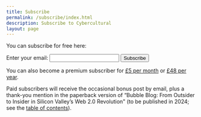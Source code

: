 ```yaml
---
title: Subscribe
permalink: /subscribe/index.html
description: Subscribe to Cybercultural
layout: page
---
```


<p>You can subscribe for free here:</p> 

<form
  action="https://buttondown.email/api/emails/embed-subscribe/ricmac"
  method="post"
  target="popupwindow"
  onsubmit="window.open('https://buttondown.email/ricmac', 'popupwindow')"
  class="embeddable-buttondown-form">
  <label for="bd-email">Enter your email:</label>
  <input type="email" name="email" id="bd-email" />
  
  <input type="submit" value="Subscribe" />
</form>

<p>You can also become a premium subscriber for <a href="https://buy.stripe.com/9AQeXn2eDcRk0126op">£5 per month</a> or <a href="https://buy.stripe.com/aEU6qRf1p8B46pq002">£48 per year</a>.</p> 

<p>Paid subscribers will receive the occasional bonus post by email, plus a thank-you mention in the paperback version of “Bubble Blog: From Outsider to Insider in Silicon Valley’s Web 2.0 Revolution" (to be published in 2024; see the <a href="/p/roadmap-bubbleblog/">table of contents</a>).</p>
